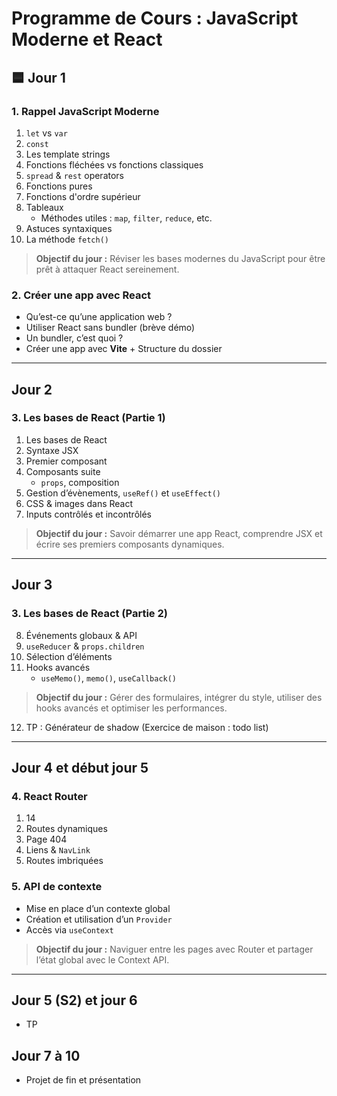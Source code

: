 # Programme de Cours : JavaScript Moderne et React

## 🟦 Jour 1

### 1. Rappel JavaScript Moderne
1. `let` vs `var`
2. `const`
3. Les template strings
4. Fonctions fléchées vs fonctions classiques
5. `spread` & `rest` operators
6. Fonctions pures
7. Fonctions d'ordre supérieur
8. Tableaux
    - Méthodes utiles : `map`, `filter`, `reduce`, etc.
9. Astuces syntaxiques
10. La méthode `fetch()`

> **Objectif du jour :** Réviser les bases modernes du JavaScript pour être prêt à attaquer React sereinement.

### 2. Créer une app avec React
- Qu’est-ce qu’une application web ?
- Utiliser React sans bundler (brève démo)
- Un bundler, c’est quoi ?
- Créer une app avec **Vite** + Structure du dossier
 
---

## Jour 2 
### 3. Les bases de React (Partie 1)
1. Les bases de React
2. Syntaxe JSX
3. Premier composant
4. Composants suite
    - `props`, composition
5. Gestion d’évènements, `useRef()` et `useEffect()`
6. CSS & images dans React
7. Inputs contrôlés et incontrôlés
 
> **Objectif du jour :** Savoir démarrer une app React, comprendre JSX et écrire ses premiers composants dynamiques.

---

## Jour 3

### 3. Les bases de React (Partie 2)

8. Événements globaux & API
9. `useReducer` & `props.children`
10. Sélection d’éléments
11. Hooks avancés
    - `useMemo()`, `memo()`, `useCallback()`

> **Objectif du jour :** Gérer des formulaires, intégrer du style, utiliser des hooks avancés et optimiser les performances.

12. TP : Générateur de shadow (Exercice de maison : todo list)
---

## Jour 4 et début jour 5

### 4. React Router
1. 14
2. Routes dynamiques
3. Page 404
4. Liens & `NavLink`
5. Routes imbriquées

### 5. API de contexte
- Mise en place d’un contexte global
- Création et utilisation d’un `Provider`
- Accès via `useContext`

> **Objectif du jour :** Naviguer entre les pages avec Router et partager l’état global avec le Context API.

---

## Jour 5 (S2) et jour 6
- TP

## Jour 7 à 10
- Projet de fin et présentation